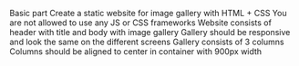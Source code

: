 Basic part
Create a static website for image gallery with HTML + CSS
You are not allowed to use any JS or CSS frameworks
Website consists of header with title and body with image gallery
Gallery should be responsive and look the same on the different screens
Gallery consists of 3 columns
Columns should be aligned to center in container with 900px width
